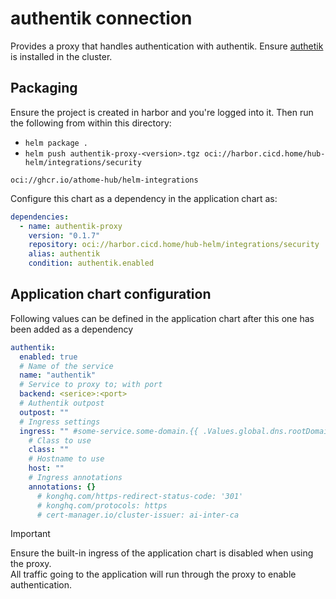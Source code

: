 # authentik connection 

Provides a proxy that handles authentication with authentik. Ensure [authetik](../../../software/applications/authentik/README.md) is installed in the cluster.  

## Packaging

Ensure the project is created in harbor and you're logged into it. Then run the following from within this directory:

- `helm package .`
- `helm push authentik-proxy-<version>.tgz oci://harbor.cicd.home/hub-helm/integrations/security`

`oci://ghcr.io/athome-hub/helm-integrations`

Configure this chart as a dependency in the application chart as:

```yaml
dependencies:
  - name: authentik-proxy
    version: "0.1.7"
    repository: oci://harbor.cicd.home/hub-helm/integrations/security
    alias: authentik
    condition: authentik.enabled
```

## Application chart configuration

Following values can be defined in the application chart after this one has been added as a dependency

```yaml
authentik:
  enabled: true
  # Name of the service
  name: "authentik"
  # Service to proxy to; with port
  backend: <serice>:<port>
  # Authentik outpost
  outpost: ""
  # Ingress settings
  ingress: "" #some-service.some-domain.{{ .Values.global.dns.rootDomain }}
    # Class to use
    class: ""
    # Hostname to use
    host: ""
    # Ingress annotations
    annotations: {}
      # konghq.com/https-redirect-status-code: '301'
      # konghq.com/protocols: https
      # cert-manager.io/cluster-issuer: ai-inter-ca
```

> [!IMPORTANT]  
> Ensure the built-in ingress of the application chart is disabled when using the proxy.  
> All traffic going to the application will run through the proxy to enable authentication.  